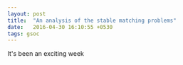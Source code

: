 ```yaml
---
layout: post
title:  "An analysis of the stable matching problems"
date:   2016-04-30 16:10:55 +0530
tags: gsoc
---
```

It's been an exciting week